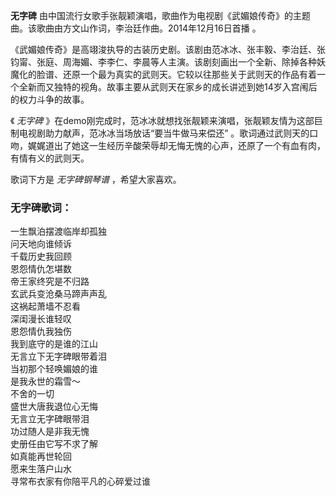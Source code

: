 

**无字碑** 由中国流行女歌手张靓颖演唱，歌曲作为电视剧《武媚娘传奇》的主题曲。该歌曲由方文山作词，李治廷作曲。2014年12月16日首播 。

  
《武媚娘传奇》是高翊浚执导的古装历史剧。该剧由范冰冰、张丰毅、李治廷、张钧甯、张庭、周海媚、李李仁、李晨等人主演。该剧刻画出一个全新、除掉各种妖魔化的脸谱、还原一个最为真实的武则天。它较以往那些关于武则天的作品有着一个全新而又独特的视角。故事主要从武则天在家乡的成长讲述到她14岁入宫闱后的权力斗争的故事。

  
《 _无字碑_ 》在demo刚完成时，范冰冰就想找张靓颖来演唱，张靓颖友情为这部巨制电视剧助力献声，范冰冰当场放话“要当牛做马来偿还”
。歌词通过武则天的口吻，娓娓道出了她这一生经历辛酸荣辱却无悔无愧的心声，还原了一个有血有肉，有情有义的武则天。

  
歌词下方是 _无字碑钢琴谱_ ，希望大家喜欢。

### 无字碑歌词：

一生飘泊摆渡临岸却孤独  
问天地向谁倾诉  
千载历史我回顾  
恩怨情仇怎堪数  
帝王家终究是不归路  
玄武兵变沧桑马蹄声声乱  
这祸起萧墙不忍看  
深闺漫长谁轻叹  
恩怨情仇我独伤  
我到底守的是谁的江山  
无言立下无字碑眼带着泪  
当初那个轻唤媚娘的谁  
是我永世的霜雪～  
不舍的一切  
盛世大唐我退位心无悔  
无言立无字碑眼带泪  
功过随人是非我无愧  
史册任由它写不求了解  
如真能再世轮回  
愿来生落户山水  
寻常布衣家有你陪平凡的心碎爱过谁


